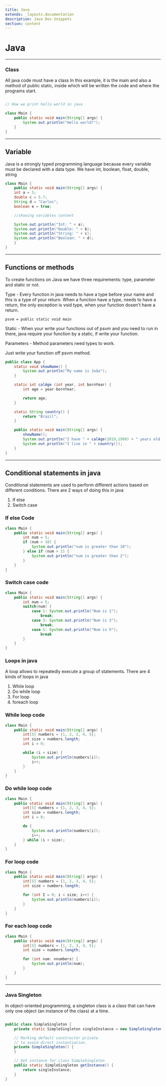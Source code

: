 ```yaml
---
title: Java
extends: _layouts.documentation
description: Java Dev Snippets
section: content
---
```


# Java

---

### Class

All java code must have a class In this example, it is the main and also a method of public static, inside which will be written the code and where the programs start.

```Java

// How we print hello world in java

class Main {
    public static void main(String[] args) {
        System.out.println("Hello world!");
    }
}

```

---


## Variable

Java is a strongly typed programming language because every variable must be declared with a data type. We have
int, boolean, float, double, string

```java
class Main {
    public static void main(String[] args) {
    int a = 5;
    double c = 5.7;
    String d = "Carlos";
    boolean e = true;

    //showing variables content

    System.out.println("Int: " + a);
    System.out.println("Double: " + b);
    System.out.println("String: " + c);
    System.out.println("Boolean: " + d);
    }
}
```

---

## Functions or methods

To create  functions on Java we have three requirements: type, parameter and static or not.

Type - Every function in java needs to have a type before your name and this is a type of your return. When a function have a type,  needs
to have a return, the only exception is void type, when your function dosen't have a return.

`psvm = public static void main`

Static - When your write your functions out of psvm and you need to run in there, java require your function by a static, if write your function.

Parameters - Method parameters need types to work.

Just write your function off psvm method.

```java
public class App {
    static void showName() {
        System.out.println("My name is João");
    }

    static int calAge (int year, int bornYear) {
        int age = year-bornYear;

        return age;
    }

    static String country() {
        return "Brazil";
    }

    public static void main(String[] args) {
        showName();
        System.out.println("I have " + calAge(2019,1999) + " years old. ");
        System.out.println("I live in " + country());
    }
}
```

---

## Conditional statements in java

Conditional statements are used to perform different actions based on different conditions. There are 2 ways of doing this in java
1. If else
2. Switch case

### If else Code

```java
class Main {
    public static void main(String[] args) {
        int num = 5;
        if (num > 10) {
            System.out.println("num is greater than 10");
        } else if (num > 2) {
            System.out.println("num is greater than 2");
        }
    }
}
```

### Switch case code

```java
class Main {
    public static void main(String[] args) {
        int num = 5;
        switch(num) {
            case 1: System.out.println("Num is 1");
                break;
            case 3: System.out.println("Num is 3");
                break;
            case 5: System.out.println("Num is 5");
                break
        }
    }
}
```

### Loops in java

A loop allows to repeatedly execute a group of statements. There are 4 kinds of loops in java
1. While loop
2. Do while loop
3. For loop
4. foreach loop


### While loop code

```java
class Main {
    public static void main(String[] args) {
        int[5] numbers = {1, 2, 3, 4, 5};
        int size = numbers.length;
        int i = 0;

        while (i < size) {
            System.out.println(numbers[i]);
            i++;
        }
    }
}
```

### Do while loop code

```java
class Main {
    public static void main(String[] args) {
        int[5] numbers = {1, 2, 3, 4, 5};
        int size = numbers.length;
        int i = 0;

        do {
            System.out.println(numbers[i]);
            i++;
        } while (i < size);
    }
}
```

### For loop code

```java
class Main {
    public static void main(String[] args) {
        int[5] numbers = {1, 2, 3, 4, 5};
        int size = numbers.length;

        for (int I = 0; i < size; i++) {
            System.out.println(numbers[i]);
        }
    }
}
```

### For each loop code

```java
class Main {
    public static void main(String[] args) {
        int[5] numbers = {1, 2, 3, 4, 5};
        int size = numbers.length;

        for (int num: nnumbers) {
            System.out.println(num);
        }
    }
}
```

---

### Java Singleton

In object-oriented programming, a singleton class is a class that can have only one object (an instance of the class) at a time.

```Java

public class SimpleSingleton {
	private static SimpleSingleton singleInstance = new SimpleSingleton();

	// Marking default constructor private
	// to avoid direct instantiation.
	private SimpleSingleton() {
	}

	// Get instance for class SimpleSingleton
	public static SimpleSingleton getInstance() {
		return singleInstance;
	}
}
```
